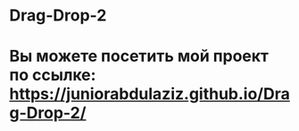 # Drag-Drop-2
# Вы можете посетить мой проект по ссылке: https://juniorabdulaziz.github.io/Drag-Drop-2/
